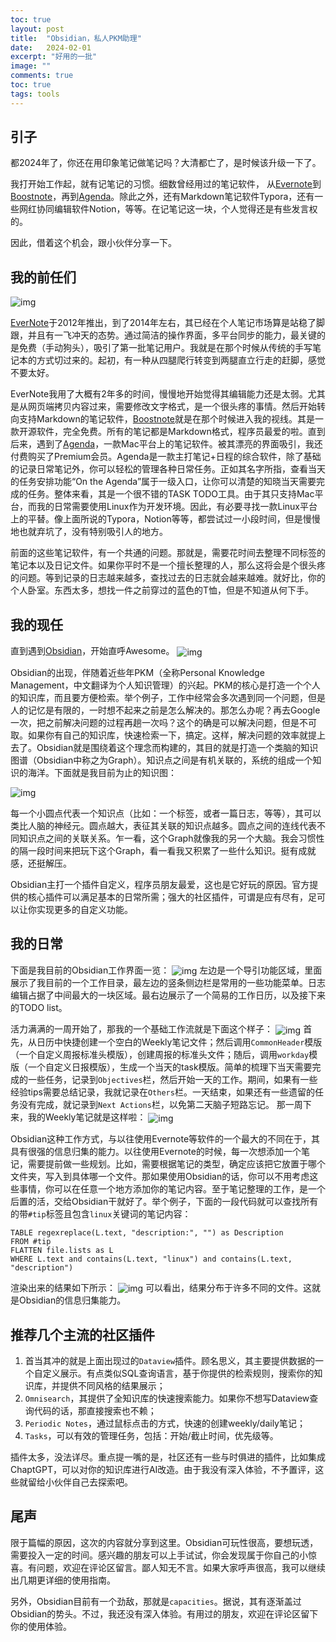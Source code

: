 ```yaml
---
toc: true
layout: post
title:  "Obsidian，私人PKM助理"
date:   2024-02-01
excerpt: "好用的一批"
image: ""
comments: true
toc: true
tags: tools
---
```


## 引子
都2024年了，你还在用印象笔记做笔记吗？大清都亡了，是时候该升级一下了。

我打开始工作起，就有记笔记的习惯。细数曾经用过的笔记软件，
从[Evernote][evernote]到[Boostnote][boostnote]，再到[Agenda][agenda]。除此之外，还有Markdown笔记软件Typora，还有一些网红协同编辑软件Notion，等等。在记笔记这一块，个人觉得还是有些发言权的。

因此，借着这个机会，跟小伙伴分享一下。

## 我的前任们
<img src="{{ site.url }}/images/20240201/all_notes_software.png"  alt="img" align="center" class="center_img" />

[EverNote][evernote]于2012年推出，到了2014年左右，其已经在个人笔记市场算是站稳了脚跟，并且有一飞冲天的态势。通过简洁的操作界面，多平台同步的能力，最关键的是免费（手动狗头），吸引了第一批笔记用户。我就是在那个时候从传统的手写笔记本的方式切过来的。起初，有一种从四腿爬行转变到两腿直立行走的赶脚，感觉不要太好。

EverNote我用了大概有2年多的时间，慢慢地开始觉得其编辑能力还是太弱。尤其是从网页端拷贝内容过来，需要修改文字格式，是一个很头疼的事情。然后开始转向支持Markdown的笔记软件，[Boostnote][boostnote]就是在那个时候进入我的视线。其是一款开源软件，完全免费。所有的笔记都是Markdown格式，程序员最爱的啦。直到后来，遇到了[Agenda][agenda]，一款Mac平台上的笔记软件。被其漂亮的界面吸引，我还付费购买了Premium会员。Agenda是一款主打笔记+日程的综合软件，除了基础的记录日常笔记外，你可以轻松的管理各种日常任务。正如其名字所指，查看当天的任务安排功能“On the Agenda”属于一级入口，让你可以清楚的知晓当天需要完成的任务。整体来看，其是一个很不错的TASK TODO工具。由于其只支持Mac平台，而我的日常需要使用Linux作为开发环境。因此，有必要寻找一款Linux平台上的平替。像上面所说的Typora，Notion等等，都尝试过一小段时间，但是慢慢地也就弃坑了，没有特别吸引人的地方。

前面的这些笔记软件，有一个共通的问题。那就是，需要花时间去整理不同标签的笔记本以及日记文件。如果你平时不是一个擅长整理的人，那么这将会是个很头疼的问题。等到记录的日志越来越多，查找过去的日志就会越来越难。就好比，你的个人卧室。东西太多，想找一件之前穿过的蓝色的T恤，但是不知道从何下手。

## 我的现任
直到遇到[Obsidian][obsidian]，开始直呼Awesome。
<img src="{{ site.url }}/images/20240201/wow.gif"  alt="img" align="center" class="center_img" />

Obsidian的出现，伴随着近些年PKM（全称Personal Knowledge Management，中文翻译为个人知识管理）的兴起。PKM的核心是打造一个个人的知识库，而且要方便检索。举个例子，工作中经常会多次遇到同一个问题，但是人的记忆是有限的，一时想不起来之前是怎么解决的。那怎么办呢？再去Google一次，把之前解决问题的过程再趟一次吗？这个的确是可以解决问题，但是不可取。如果你有自己的知识库，快速检索一下，搞定。这样，解决问题的效率就提上去了。Obsidian就是围绕着这个理念而构建的，其目的就是打造一个类脑的知识图谱（Obsidian中称之为Graph）。知识点之间是有机关联的，系统的组成一个知识的海洋。下面就是我目前为止的知识图：

<img src="{{ site.url }}/images/20240201/graph.gif"  alt="img" align="center" class="center_img" />

每一个小圆点代表一个知识点（比如：一个标签，或者一篇日志，等等），其可以类比人脑的神经元。圆点越大，表征其关联的知识点越多。圆点之间的连线代表不同知识点之间的关联关系。乍一看，这个Graph就像我的另一个大脑。我会习惯性的隔一段时间来把玩下这个Graph，看一看我又积累了一些什么知识。挺有成就感，还挺解压。

Obsidian主打一个插件自定义，程序员朋友最爱，这也是它好玩的原因。官方提供的核心插件可以满足基本的日常所需；强大的社区插件，可谓是应有尽有，足可以让你实现更多的自定义功能。

## 我的日常
下面是我目前的Obsidian工作界面一览：
<img src="{{ site.url }}/images/20240201/obsidian_gui.png"  alt="img" align="center" class="center_img" />
左边是一个导引功能区域，里面展示了我目前的一个工作目录，最左边的竖条侧边栏是常用的一些功能菜单。日志编辑占据了中间最大的一块区域。最右边展示了一个简易的工作日历，以及接下来的TODO list。

活力满满的一周开始了，那我的一个基础工作流就是下面这个样子：
<img src="{{ site.url }}/images/20240201/flow.gif"  alt="img" align="center" class="center_img" />
首先，从日历中快捷创建一个空白的Weekly笔记文件；然后调用`CommonHeader`模版（一个自定义周报标准头模版），创建周报的标准头文件；随后，调用`workday`模版（一个自定义日报模版），生成一个当天的task模版。简单的梳理下当天需要完成的一些任务，记录到`Objectives`栏，然后开始一天的工作。期间，如果有一些经验tips需要总结记录，我就记录在`Others`栏。一天结束，如果还有一些遗留的任务没有完成，就记录到`Next Actions`栏，以免第二天脑子短路忘记。
那一周下来，我的Weekly笔记就是这样啦：
<img src="{{ site.url }}/images/20240201/one_week.png"  alt="img" align="center" class="center_img" />

Obsidian这种工作方式，与以往使用Evernote等软件的一个最大的不同在于，其具有很强的信息归集的能力。以往使用Evernote的时候，每一次想添加一个笔记，需要提前做一些规划。比如，需要根据笔记的类型，确定应该把它放置于哪个文件夹，写入到具体哪一个文件。那如果使用Obsidian的话，你可以不用考虑这些事情，你可以在任意一个地方添加你的笔记内容。至于笔记整理的工作，是一个后置的活，交给Obsidian干就好了。举个例子，下面的一段代码就可以查找所有的带`#tip`标签且包含`linux`关键词的笔记内容：
```dataview
TABLE regexreplace(L.text, "description:", "") as Description
FROM #tip
FLATTEN file.lists as L
WHERE L.text and contains(L.text, "linux") and contains(L.text, "description")
```
渲染出来的结果如下所示：
<img src="{{ site.url }}/images/20240201/dataview.png"  alt="img" align="center" class="center_img" />
可以看出，结果分布于许多不同的文件。这就是Obsidian的信息归集能力。

## 推荐几个主流的社区插件

1. 首当其冲的就是上面出现过的`Dataview`插件。顾名思义，其主要提供数据的一个自定义展示。有点类似SQL查询语言，基于你提供的检索规则，搜索你的知识库，并提供不同风格的结果展示；
1. `Omnisearch`，其提供了全知识库的快速搜索能力。如果你不想写Dataview查询代码的话，那直接搜索也不赖；
1. `Periodic Notes`，通过鼠标点击的方式，快速的创建weekly/daily笔记；
1. `Tasks`，可以有效的管理任务，包括：开始/截止时间，优先级等。

插件太多，没法详尽。重点提一嘴的是，社区还有一些与时俱进的插件，比如集成ChaptGPT，可以对你的知识库进行AI改造。由于我没有深入体验，不予置评，这些就留给小伙伴自己去探索吧。

## 尾声
限于篇幅的原因，这次的内容就分享到这里。Obsidian可玩性很高，要想玩透，需要投入一定的时间。感兴趣的朋友可以上手试试，你会发现属于你自己的小惊喜。有问题，欢迎在评论区留言。鄙人知无不言。如果大家呼声很高，我可以继续出几期更详细的使用指南。

另外，Obsidian目前有一个劲敌，那就是`capacities`。据说，其有逐渐盖过Obsidian的势头。不过，我还没有深入体验。有用过的朋友，欢迎在评论区留下你的使用体验。

[evernote]: <https://evernote.com/>
[boostnote]: <https://boostnote.io/>
[agenda]: <https://agenda.com/>
[obsidian]: <https://obsidian.md/>
[capacities]: <https://capacities.io/>
